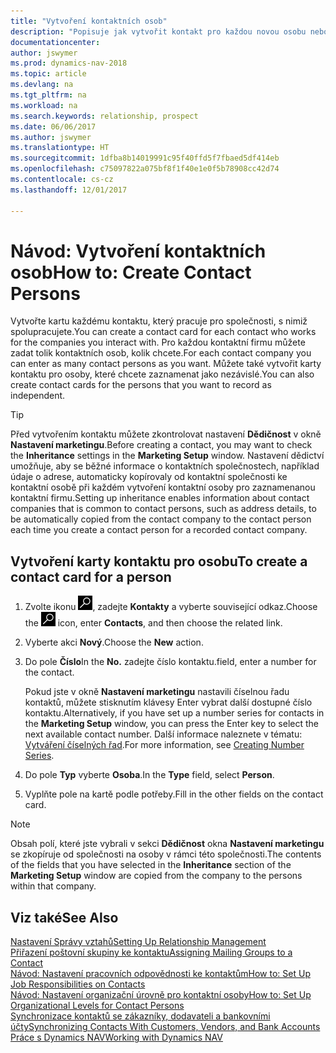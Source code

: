 ```yaml
---
title: "Vytvoření kontaktních osob"
description: "Popisuje jak vytvořit kontakt pro každou novou osobu nebo potenciální osobu, s níž spolupracujete nebo s níž máte vztah."
documentationcenter: 
author: jswymer
ms.prod: dynamics-nav-2018
ms.topic: article
ms.devlang: na
ms.tgt_pltfrm: na
ms.workload: na
ms.search.keywords: relationship, prospect
ms.date: 06/06/2017
ms.author: jswymer
ms.translationtype: HT
ms.sourcegitcommit: 1dfba8b14019991c95f40ffd5f7fbaed5df414eb
ms.openlocfilehash: c75097822a075bf8f1f40e1e0f5b78908cc42d74
ms.contentlocale: cs-cz
ms.lasthandoff: 12/01/2017

---
```

# <a name="how-to-create-contact-persons"></a><span data-ttu-id="9b59e-103">Návod: Vytvoření kontaktních osob</span><span class="sxs-lookup"><span data-stu-id="9b59e-103">How to: Create Contact Persons</span></span>
<span data-ttu-id="9b59e-104">Vytvořte kartu každému kontaktu, který pracuje pro společnosti, s nimiž spolupracujete.</span><span class="sxs-lookup"><span data-stu-id="9b59e-104">You can create a contact card for each contact who works for the companies you interact with.</span></span> <span data-ttu-id="9b59e-105">Pro každou kontaktní firmu můžete zadat tolik kontaktních osob, kolik chcete.</span><span class="sxs-lookup"><span data-stu-id="9b59e-105">For each contact company you can enter as many contact persons as you want.</span></span> <span data-ttu-id="9b59e-106">Můžete také vytvořit karty kontaktu pro osoby, které chcete zaznamenat jako nezávislé.</span><span class="sxs-lookup"><span data-stu-id="9b59e-106">You can also create contact cards for the persons that you want to record as independent.</span></span>

> [!TIP]  
>   <span data-ttu-id="9b59e-107">Před vytvořením kontaktu můžete zkontrolovat nastavení **Dědičnost** v okně **Nastavení marketingu**.</span><span class="sxs-lookup"><span data-stu-id="9b59e-107">Before creating a contact, you may want to check the **Inheritance** settings in the **Marketing Setup** window.</span></span> <span data-ttu-id="9b59e-108">Nastavení dědictví umožňuje, aby se běžné informace o kontaktních společnostech, například údaje o adrese, automaticky kopírovaly od kontaktní společnosti ke kontaktní osobě při každém vytvoření kontaktní osoby pro zaznamenanou kontaktní firmu.</span><span class="sxs-lookup"><span data-stu-id="9b59e-108">Setting up inheritance enables information about contact companies that is common to contact persons, such as address details, to be automatically copied from the contact company to the contact person each time you create a contact person for a recorded contact company.</span></span>

## <a name="to-create-a-contact-card-for-a-person"></a><span data-ttu-id="9b59e-109">Vytvoření karty kontaktu pro osobu</span><span class="sxs-lookup"><span data-stu-id="9b59e-109">To create a contact card for a person</span></span>
1. <span data-ttu-id="9b59e-110">Zvolte ikonu ![Vyhledat stránku nebo sestavu](media/ui-search/search_small.png "Ikona Vyhledat stránku nebo sestavu"), zadejte **Kontakty** a vyberte související odkaz.</span><span class="sxs-lookup"><span data-stu-id="9b59e-110">Choose the ![Search for Page or Report](media/ui-search/search_small.png "Search for Page or Report icon") icon, enter **Contacts**, and then choose the related link.</span></span>
2. <span data-ttu-id="9b59e-111">Vyberte akci **Nový**.</span><span class="sxs-lookup"><span data-stu-id="9b59e-111">Choose the **New** action.</span></span>
3. <span data-ttu-id="9b59e-112">Do pole **Číslo**</span><span class="sxs-lookup"><span data-stu-id="9b59e-112">In the **No.**</span></span> <span data-ttu-id="9b59e-113">zadejte číslo kontaktu.</span><span class="sxs-lookup"><span data-stu-id="9b59e-113">field, enter a number for the contact.</span></span>

    <span data-ttu-id="9b59e-114">Pokud jste v okně **Nastavení marketingu** nastavili číselnou řadu kontaktů, můžete stisknutím klávesy Enter vybrat další dostupné číslo kontaktu.</span><span class="sxs-lookup"><span data-stu-id="9b59e-114">Alternatively, if you have set up a number series for contacts in the **Marketing Setup** window, you can press the Enter key to select the next available contact number.</span></span> <span data-ttu-id="9b59e-115">Další informace naleznete v tématu: [Vytváření číselných řad](ui-create-number-series.md).</span><span class="sxs-lookup"><span data-stu-id="9b59e-115">For more information, see [Creating Number Series](ui-create-number-series.md).</span></span>
4. <span data-ttu-id="9b59e-116">Do pole **Typ** vyberte **Osoba**.</span><span class="sxs-lookup"><span data-stu-id="9b59e-116">In the **Type** field, select **Person**.</span></span>
5. <span data-ttu-id="9b59e-117">Vyplňte pole na kartě podle potřeby.</span><span class="sxs-lookup"><span data-stu-id="9b59e-117">Fill in the other fields on the contact card.</span></span>

> [!NOTE]  
>   <span data-ttu-id="9b59e-118">Obsah polí, které jste vybrali v sekci **Dědičnost** okna **Nastavení marketingu** se zkopíruje od společnosti na osoby v rámci této společnosti.</span><span class="sxs-lookup"><span data-stu-id="9b59e-118">The contents of the fields that you have selected in the **Inheritance** section of the **Marketing Setup** window are copied from the company to the persons within that company.</span></span>

## <a name="see-also"></a><span data-ttu-id="9b59e-119">Viz také</span><span class="sxs-lookup"><span data-stu-id="9b59e-119">See Also</span></span>
[<span data-ttu-id="9b59e-120">Nastavení Správy vztahů</span><span class="sxs-lookup"><span data-stu-id="9b59e-120">Setting Up Relationship Management</span></span>](marketing-setup-marketing.md)  
[<span data-ttu-id="9b59e-121">Přiřazení poštovní skupiny ke kontaktu</span><span class="sxs-lookup"><span data-stu-id="9b59e-121">Assigning Mailing Groups to a Contact</span></span>](marketing-mailing-groups.md#AssignMailGroupContact)  
[<span data-ttu-id="9b59e-122">Návod: Nastavení pracovních odpovědnosti ke kontaktům</span><span class="sxs-lookup"><span data-stu-id="9b59e-122">How to: Set Up Job Responsibilities on Contacts</span></span>](marketing-job-responsibilities.md)  
[<span data-ttu-id="9b59e-123">Návod: Nastavení organizační úrovně pro kontaktní osoby</span><span class="sxs-lookup"><span data-stu-id="9b59e-123">How to: Set Up Organizational Levels for Contact Persons</span></span>](marketing-organizational-levels.md)  
[<span data-ttu-id="9b59e-124">Synchronizace kontaktů se zákazníky, dodavateli a bankovními účty</span><span class="sxs-lookup"><span data-stu-id="9b59e-124">Synchronizing Contacts With Customers, Vendors, and Bank Accounts</span></span>](marketing-synchronize-contacts-customers-vendors-bank-accounts.md)  
[<span data-ttu-id="9b59e-125">Práce s Dynamics NAV</span><span class="sxs-lookup"><span data-stu-id="9b59e-125">Working with Dynamics NAV</span></span>](ui-work-product.md)  

